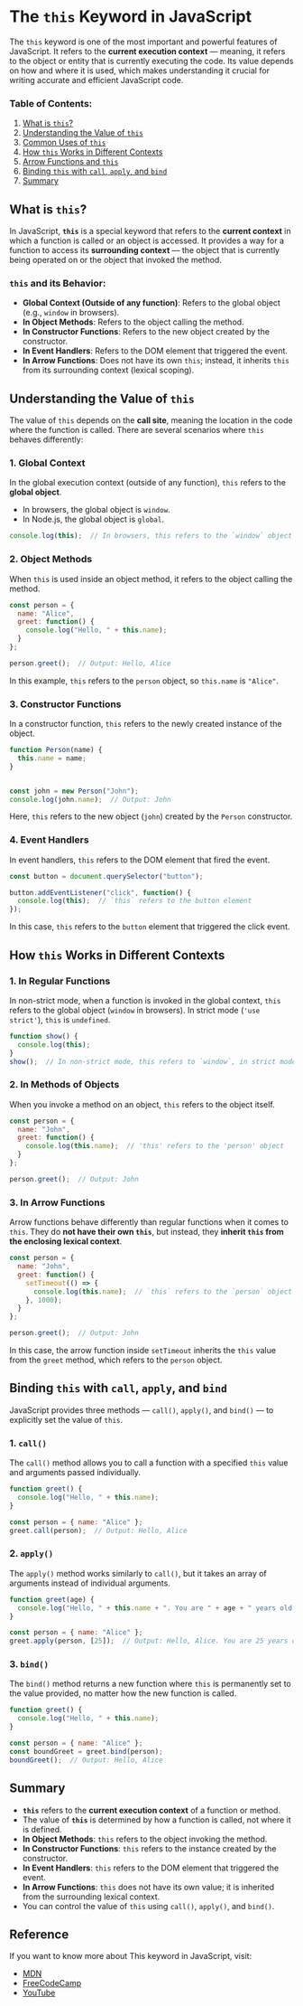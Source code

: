 # The `this` Keyword in JavaScript

The `this` keyword is one of the most important and powerful features of JavaScript. It refers to the **current execution context** — meaning, it refers to the object or entity that is currently executing the code. Its value depends on how and where it is used, which makes understanding it crucial for writing accurate and efficient JavaScript code.

### Table of Contents:
1. [What is `this`?](#what-is-this)
2. [Understanding the Value of `this`](#understanding-the-value-of-this)
3. [Common Uses of `this`](#common-uses-of-this)
4. [How `this` Works in Different Contexts](#how-this-works-in-different-contexts)
5. [Arrow Functions and `this`](#arrow-functions-and-this)
6. [Binding `this` with `call`, `apply`, and `bind`](#binding-this-with-call-apply-and-bind)
7. [Summary](#summary)



## What is `this`?

In JavaScript, **`this`** is a special keyword that refers to the **current context** in which a function is called or an object is accessed. It provides a way for a function to access its **surrounding context** — the object that is currently being operated on or the object that invoked the method.

### `this` and its Behavior:
- **Global Context (Outside of any function)**: Refers to the global object (e.g., `window` in browsers).
- **In Object Methods**: Refers to the object calling the method.
- **In Constructor Functions**: Refers to the new object created by the constructor.
- **In Event Handlers**: Refers to the DOM element that triggered the event.
- **In Arrow Functions**: Does not have its own `this`; instead, it inherits `this` from its surrounding context (lexical scoping).


## Understanding the Value of `this`

The value of `this` depends on the **call site**, meaning the location in the code where the function is called. There are several scenarios where `this` behaves differently:

### 1. **Global Context**
In the global execution context (outside of any function), `this` refers to the **global object**.

- In browsers, the global object is `window`.
- In Node.js, the global object is `global`.

```javascript
console.log(this);  // In browsers, this refers to the `window` object
```

### 2. **Object Methods**
When `this` is used inside an object method, it refers to the object calling the method.

```javascript
const person = {
  name: "Alice",
  greet: function() {
    console.log("Hello, " + this.name);
  }
};

person.greet();  // Output: Hello, Alice
```

In this example, `this` refers to the `person` object, so `this.name` is `"Alice"`.

### 3. **Constructor Functions**
In a constructor function, `this` refers to the newly created instance of the object.

```javascript
function Person(name) {
  this.name = name;
}


const john = new Person("John");
console.log(john.name);  // Output: John
```

Here, `this` refers to the new object (`john`) created by the `Person` constructor.

### 4. **Event Handlers**
In event handlers, `this` refers to the DOM element that fired the event.

```javascript
const button = document.querySelector("button");

button.addEventListener("click", function() {
  console.log(this);  // `this` refers to the button element
});
```

In this case, `this` refers to the `button` element that triggered the click event.


## How `this` Works in Different Contexts

### 1. **In Regular Functions**
In non-strict mode, when a function is invoked in the global context, `this` refers to the global object (`window` in browsers). In strict mode (`'use strict'`), `this` is `undefined`.

```javascript
function show() {
  console.log(this);
}
show();  // In non-strict mode, this refers to `window`, in strict mode it will be `undefined`
```

### 2. **In Methods of Objects**
When you invoke a method on an object, `this` refers to the object itself.

```javascript
const person = {
  name: "John",
  greet: function() {
    console.log(this.name);  // 'this' refers to the 'person' object
  }
};

person.greet();  // Output: John
```

### 3. **In Arrow Functions**
Arrow functions behave differently than regular functions when it comes to `this`. They do **not have their own `this`**, but instead, they **inherit `this` from the enclosing lexical context**.

```javascript
const person = {
  name: "John",
  greet: function() {
    setTimeout(() => {
      console.log(this.name);  // `this` refers to the `person` object because of lexical scoping
    }, 1000);
  }
};

person.greet();  // Output: John
```

In this case, the arrow function inside `setTimeout` inherits the `this` value from the `greet` method, which refers to the `person` object.


## Binding `this` with `call`, `apply`, and `bind`

JavaScript provides three methods — `call()`, `apply()`, and `bind()` — to explicitly set the value of `this`.

### 1. **`call()`**
The `call()` method allows you to call a function with a specified `this` value and arguments passed individually.

```javascript
function greet() {
  console.log("Hello, " + this.name);
}

const person = { name: "Alice" };
greet.call(person);  // Output: Hello, Alice
```

### 2. **`apply()`**
The `apply()` method works similarly to `call()`, but it takes an array of arguments instead of individual arguments.

```javascript
function greet(age) {
  console.log("Hello, " + this.name + ". You are " + age + " years old.");
}

const person = { name: "Alice" };
greet.apply(person, [25]);  // Output: Hello, Alice. You are 25 years old.
```

### 3. **`bind()`**
The `bind()` method returns a new function where `this` is permanently set to the value provided, no matter how the new function is called.

```javascript
function greet() {
  console.log("Hello, " + this.name);
}

const person = { name: "Alice" };
const boundGreet = greet.bind(person);
boundGreet();  // Output: Hello, Alice
```


## Summary

- **`this`** refers to the **current execution context** of a function or method.
- The value of **`this`** is determined by how a function is called, not where it is defined.
- **In Object Methods**: `this` refers to the object invoking the method.
- **In Constructor Functions**: `this` refers to the instance created by the constructor.
- **In Event Handlers**: `this` refers to the DOM element that triggered the event.
- **In Arrow Functions**: `this` does not have its own value; it is inherited from the surrounding lexical context.
- You can control the value of `this` using `call()`, `apply()`, and `bind()`.

## Reference
If you want to know more about This keyword in JavaScript, visit:
- [MDN](https://developer.mozilla.org/en-US/docs/Web/JavaScript/Reference/Operators/this)
- [FreeCodeCamp](https://www.freecodecamp.org/news/the-this-keyword-in-javascript/)
- [YouTube](https://www.youtube.com/watch?v=GP4PQrATtR0&list=PLfEr2kn3s-br9ZFmejfLhAgMbGgbpdof8&index=136)
